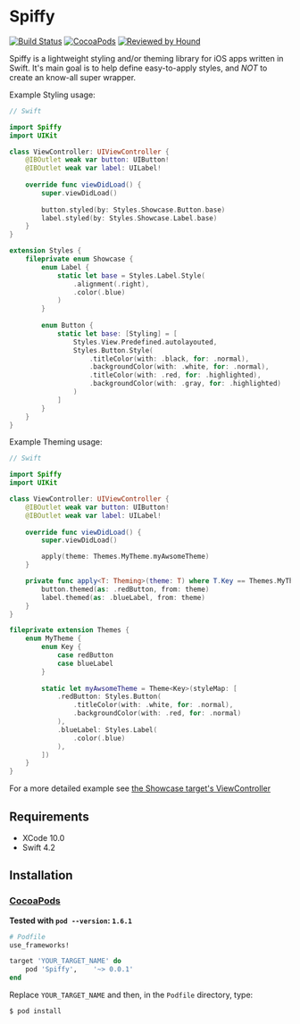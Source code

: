 # Spiffy

[![Build Status](https://api.travis-ci.org/Badlazzor/Spiffy.svg?branch=master)](https://travis-ci.org/Badlazzor/Spiffy)
[![CocoaPods](https://img.shields.io/cocoapods/v/Spiffy.svg)](https://cocoapods.org/pods/Spiffy)
[![Reviewed by Hound](https://img.shields.io/badge/Reviewed_by-Hound-8E64B0.svg)](https://houndci.com)

Spiffy is a lightweight styling and/or theming library for iOS apps written in Swift. It's main goal is to help define easy-to-apply styles, and _NOT_ to create an know-all super wrapper.

Example Styling usage:

```swift
// Swift

import Spiffy
import UIKit

class ViewController: UIViewController {
    @IBOutlet weak var button: UIButton!
    @IBOutlet weak var label: UILabel!
    
    override func viewDidLoad() {
        super.viewDidLoad()
        
        button.styled(by: Styles.Showcase.Button.base)
        label.styled(by: Styles.Showcase.Label.base)
    }
}

extension Styles {
    fileprivate enum Showcase {
        enum Label {
            static let base = Styles.Label.Style(
                .alignment(.right),
                .color(.blue)
            )
        }
        
        enum Button {
            static let base: [Styling] = [
                Styles.View.Predefined.autolayouted,
                Styles.Button.Style(
                    .titleColor(with: .black, for: .normal),
                    .backgroundColor(with: .white, for: .normal),
                    .titleColor(with: .red, for: .highlighted),
                    .backgroundColor(with: .gray, for: .highlighted)
                )
            ]
        }
    }
}
```

Example Theming usage:

```swift
// Swift

import Spiffy
import UIKit

class ViewController: UIViewController {
    @IBOutlet weak var button: UIButton!
    @IBOutlet weak var label: UILabel!
    
    override func viewDidLoad() {
        super.viewDidLoad()

        apply(theme: Themes.MyTheme.myAwsomeTheme)
    }

    private func apply<T: Theming>(theme: T) where T.Key == Themes.MyTheme.Key {
        button.themed(as: .redButton, from: theme)
        label.themed(as: .blueLabel, from: theme)
    }
}

fileprivate extension Themes {
    enum MyTheme {
        enum Key {
            case redButton
            case blueLabel
        }
        
        static let myAwsomeTheme = Theme<Key>(styleMap: [
            .redButton: Styles.Button(
                .titleColor(with: .white, for: .normal),
                .backgroundColor(with: .red, for: .normal)
            ),
            .blueLabel: Styles.Label(
                .color(.blue)
            ),
        ])
    }
}
```

For a more detailed example see [the Showcase target's ViewController](https://github.com/Badlazzor/Spiffy/blob/master/SpiffyShowcase/ViewController.swift)

## Requirements

- XCode 10.0
- Swift 4.2

## Installation

### [CocoaPods](https://guides.cocoapods.org/using/using-cocoapods.html)

**Tested with `pod --version`: `1.6.1`**

```ruby
# Podfile
use_frameworks!

target 'YOUR_TARGET_NAME' do
    pod 'Spiffy',    '~> 0.0.1'
end
```

Replace `YOUR_TARGET_NAME` and then, in the `Podfile` directory, type:

```bash
$ pod install
```